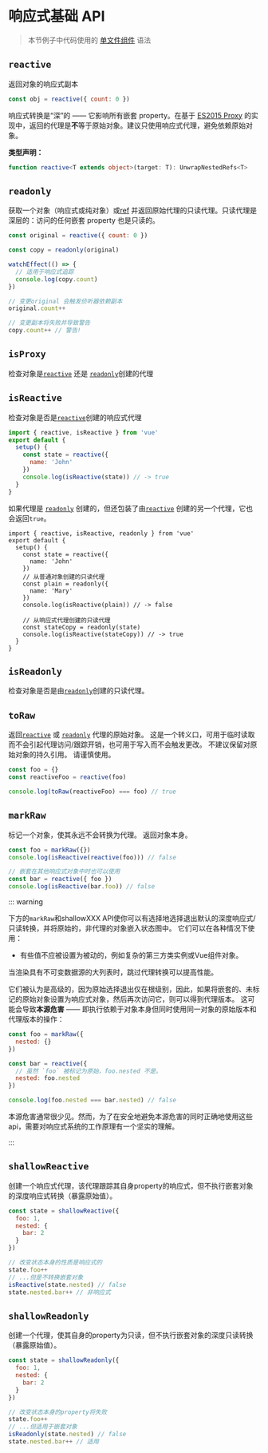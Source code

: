 # 响应式基础 API

> 本节例子中代码使用的 [单文件组件](../guide/single-file-component.html) 语法

## `reactive`

返回对象的响应式副本

```js
const obj = reactive({ count: 0 })
```

响应式转换是“深”的 —— 它影响所有嵌套 property。在基于 [ES2015 Proxy](https://developer.mozilla.org/en-US/docs/Web/JavaScript/Reference/Global_Objects/Proxy) 的实现中，返回的代理是**不**等于原始对象。建议只使用响应式代理，避免依赖原始对象。

**类型声明：**

```ts
function reactive<T extends object>(target: T): UnwrapNestedRefs<T>
```

## `readonly`

获取一个对象（响应式或纯对象）或[ref](./refs-api.html#ref) 并返回原始代理的只读代理。只读代理是深层的：访问的任何嵌套 property 也是只读的。

```js
const original = reactive({ count: 0 })

const copy = readonly(original)

watchEffect(() => {
  // 适用于响应式追踪
  console.log(copy.count)
})

// 变更original 会触发侦听器依赖副本
original.count++

// 变更副本将失败并导致警告
copy.count++ // 警告!
```

## `isProxy`

检查对象是[`reactive`](#reactive) 还是 [`readonly`](#readonly)创建的代理

## `isReactive`

检查对象是否是[`reactive`](#reactive)创建的响应式代理

```js
import { reactive, isReactive } from 'vue'
export default {
  setup() {
    const state = reactive({
      name: 'John'
    })
    console.log(isReactive(state)) // -> true
  }
}
```


如果代理是 [`readonly`](#readonly) 创建的，但还包装了由[`reactive`](#reactive) 创建的另一个代理，它也会返回`true`。


```js{7-15}
import { reactive, isReactive, readonly } from 'vue'
export default {
  setup() {
    const state = reactive({
      name: 'John'
    })
    // 从普通对象创建的只读代理
    const plain = readonly({
      name: 'Mary'
    })
    console.log(isReactive(plain)) // -> false

    // 从响应式代理创建的只读代理
    const stateCopy = readonly(state)
    console.log(isReactive(stateCopy)) // -> true
  }
}
```

## `isReadonly`

检查对象是否是由[`readonly`](#readonly)创建的只读代理。

## `toRaw`

返回[`reactive`](#reactive) 或 [`readonly`](#readonly) 代理的原始对象。 这是一个转义口，可用于临时读取而不会引起代理访问/跟踪开销，也可用于写入而不会触发更改。 不建议保留对原始对象的持久引用。 请谨慎使用。

```js
const foo = {}
const reactiveFoo = reactive(foo)

console.log(toRaw(reactiveFoo) === foo) // true
```

## `markRaw`

标记一个对象，使其永远不会转换为代理。 返回对象本身。

```js
const foo = markRaw({})
console.log(isReactive(reactive(foo))) // false

// 嵌套在其他响应式对象中时也可以使用
const bar = reactive({ foo })
console.log(isReactive(bar.foo)) // false
```

::: warning

下方的`markRaw`和shallowXXX API使你可以有选择地选择退出默认的深度响应式/只读转换，并将原始的，非代理的对象嵌入状态图中。 它们可以在各种情况下使用：

- 有些值不应被设置为被动的，例如复杂的第三方类实例或Vue组件对象。

当渲染具有不可变数据源的大列表时，跳过代理转换可以提高性能。


它们被认为是高级的，因为原始选择退出仅在根级别，因此，如果将嵌套的、未标记的原始对象设置为响应式对象，然后再次访问它，则可以得到代理版本。 这可能会导致**本源危害** —— 即执行依赖于对象本身但同时使用同一对象的原始版本和代理版本的操作：

```js
const foo = markRaw({
  nested: {}
})

const bar = reactive({
  // 虽然 `foo` 被标记为原始，foo.nested 不是。
  nested: foo.nested
})

console.log(foo.nested === bar.nested) // false
```

本源危害通常很少见。然而，为了在安全地避免本源危害的同时正确地使用这些api，需要对响应式系统的工作原理有一个坚实的理解。

:::

## `shallowReactive`

创建一个响应式代理，该代理跟踪其自身property的响应式，但不执行嵌套对象的深度响应式转换（暴露原始值）。

```js
const state = shallowReactive({
  foo: 1,
  nested: {
    bar: 2
  }
})

// 改变状态本身的性质是响应式的
state.foo++
// ...但是不转换嵌套对象
isReactive(state.nested) // false
state.nested.bar++ // 非响应式
```

## `shallowReadonly`

创建一个代理，使其自身的property为只读，但不执行嵌套对象的深度只读转换（暴露原始值）。


```js
const state = shallowReadonly({
  foo: 1,
  nested: {
    bar: 2
  }
})

// 改变状态本身的property将失败
state.foo++
// ...但适用于嵌套对象
isReadonly(state.nested) // false
state.nested.bar++ // 适用
```
